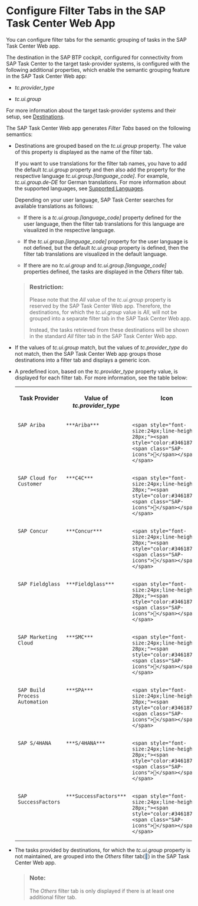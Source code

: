 <!-- loio53157da9e7ed498ea6b30298bf7d5213 -->

<link rel="stylesheet" type="text/css" href="../css/sap-icons.css"/>

# Configure Filter Tabs in the SAP Task Center Web App

You can configure filter tabs for the semantic grouping of tasks in the SAP Task Center Web app.

The destination in the SAP BTP cockpit, configured for connectivity from SAP Task Center to the target task-provider systems, is configured with the following additional properties, which enable the semantic grouping feature in the SAP Task Center Web app:

-   *tc.provider\_type*

-   *tc.ui.group*


For more information about the target task-provider systems and their setup, see [Destinations](destinations-3470733.md).

The SAP Task Center Web app generates *Filter Tabs* based on the following semantics:

-   Destinations are grouped based on the *tc.ui.group* property. The value of this property is displayed as the name of the filter tab.

    If you want to use translations for the filter tab names, you have to add the default *tc.ui.group* property and then also add the property for the respective language *tc.ui.group.\[language\_code\]*. For example, *tc.ui.group.de-DE* for German translations. For more information about the supported languages, see [Supported Languages](../10-what-is/supported-languages-c66c693.md).

    Depending on your user language, SAP Task Center searches for available translations as follows:

    -   If there is a *tc.ui.group.\[language\_code\]* property defined for the user language, then the filter tab translations for this language are visualized in the respective language.

    -   If the *tc.ui.group.\[language\_code\]* property for the user language is not defined, but the default *tc.ui.group* property is defined, then the filter tab translations are visualized in the default language.

    -   If there are no *tc.ui.group* and *tc.ui.group.\[language\_code\]* properties defined, the tasks are displayed in the *Others* filter tab.


    > ### Restriction:  
    > Please note that the *All* value of the *tc.ui.group* property is reserved by the SAP Task Center Web app. Therefore, the destinations, for which the *tc.ui.group* value is *All*, will not be grouped into a separate filter tab in the SAP Task Center Web app.
    > 
    > Instead, the tasks retrieved from these destinations will be shown in the standard *All* filter tab in the SAP Task Center Web app.

-   If the values of *tc.ui.group* match, but the values of *tc.provider\_type* do not match, then the SAP Task Center Web app groups those destinations into a filter tab and displays a generic icon.

-   A predefined icon, based on the *tc.provider\_type* property value, is displayed for each filter tab. For more information, see the table below:


    <table>
    <tr>
    <th valign="top">

    Task Provider


    
    </th>
    <th valign="top">

    Value of *tc.provider\_type*


    
    </th>
    <th valign="top">

    Icon


    
    </th>
    </tr>
    <tr>
    <td valign="top">
    
        SAP Ariba


    
    </td>
    <td valign="top">
    
        ***Ariba***


    
    </td>
    <td valign="top">
    
        <span style="font-size:24px;line-height: 28px;"><span style="color:#346187;"><span class="SAP-icons"></span></span></span>


    
    </td>
    </tr>
    <tr>
    <td valign="top">
    
        SAP Cloud for Customer


    
    </td>
    <td valign="top">
    
        ***C4C***


    
    </td>
    <td valign="top">
    
        <span style="font-size:24px;line-height: 28px;"><span style="color:#346187;"><span class="SAP-icons"></span></span></span>


    
    </td>
    </tr>
    <tr>
    <td valign="top">
    
        SAP Concur


    
    </td>
    <td valign="top">
    
        ***Concur***


    
    </td>
    <td valign="top">
    
        <span style="font-size:24px;line-height: 28px;"><span style="color:#346187;"><span class="SAP-icons"></span></span></span>


    
    </td>
    </tr>
    <tr>
    <td valign="top">
    
        SAP Fieldglass


    
    </td>
    <td valign="top">
    
        ***Fieldglass***


    
    </td>
    <td valign="top">
    
        <span style="font-size:24px;line-height: 28px;"><span style="color:#346187;"><span class="SAP-icons"></span></span></span>


    
    </td>
    </tr>
    <tr>
    <td valign="top">
    
        SAP Marketing Cloud


    
    </td>
    <td valign="top">
    
        ***SMC***


    
    </td>
    <td valign="top">
    
        <span style="font-size:24px;line-height: 28px;"><span style="color:#346187;"><span class="SAP-icons"></span></span></span>


    
    </td>
    </tr>
    <tr>
    <td valign="top">
    
        SAP Build Process Automation


    
    </td>
    <td valign="top">
    
        ***SPA***


    
    </td>
    <td valign="top">
    
        <span style="font-size:24px;line-height: 28px;"><span style="color:#346187;"><span class="SAP-icons"></span></span></span>


    
    </td>
    </tr>
    <tr>
    <td valign="top">
    
        SAP S/4HANA


    
    </td>
    <td valign="top">
    
        ***S/4HANA***


    
    </td>
    <td valign="top">
    
        <span style="font-size:24px;line-height: 28px;"><span style="color:#346187;"><span class="SAP-icons"></span></span></span>


    
    </td>
    </tr>
    <tr>
    <td valign="top">
    
        SAP SuccessFactors


    
    </td>
    <td valign="top">
    
        ***SuccessFactors***


    
    </td>
    <td valign="top">
    
        <span style="font-size:24px;line-height: 28px;"><span style="color:#346187;"><span class="SAP-icons"></span></span></span>


    
    </td>
    </tr>
    </table>
    
-   The tasks provided by destinations, for which the *tc.ui.group* property is not maintained, are grouped into the *Others* filter tab\(<span style="color:#346187;"><span class="SAP-icons"></span></span>\) in the SAP Task Center Web app.

    > ### Note:  
    > The *Others* filter tab is only displayed if there is at least one additional filter tab.


